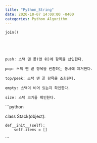 ```yaml
---
title: "Python_String"
date: 2020-10-07 14:00:00 -0400
categories: Python Algorithm
---
```


    join()





    push: 스택 맨 끝(맨 위)에 항목을 삽입한다.

    pop: 스택 맨 끝 항목을 반환하는 동시에 제거한다.

    top/peek: 스택 맨 끝 항목을 조회한다.

    empty: 스택이 비어 있는지 확인한다.

    size: 스택 크기를 확인한다.



​```python

class Stack(object):

    def__init__(self):
        self.items = []

​```

[jekyll-docs]: https://jekyllrb.com/docs/home
[jekyll-gh]:   https://github.com/jekyll/jekyll
[jekyll-talk]: https://talk.jekyllrb.com/